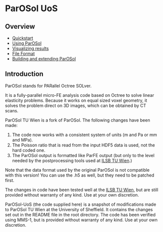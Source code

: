 # ParOSol UoS

## Overview ##

* [Quickstart](quickstart.md)
* [Using ParOSol](using_parosol.md)
* [Visualizing results](visualize.md)
* [File Format](file_format.md)
* [Building and extending ParOSol](building.md)

## Introduction ##

ParOSol stands for PARallel Octree SOLver.

It is a fully-parallel micro-FE analysis code based on Octree to
solve linear elasticity problems. Because it works on equal sized 
voxel geometry, it solves the problem direct on 3D images, which 
can be obtained by CT scans.

ParOSol TU Wien is a fork of ParOSol. The following changes have 
been made:

1. The code now works with a consistent system of units (m and Pa or 
mm and MPa).
2. The Poisson ratio that is read from the input HDF5 data is used, 
not the hard coded one.
3. The ParOSol output is formatted like ParFE output (but only to 
the level needed by the postprocessing tools used at
[ILSB TU Wien](https://www.ilsb.tuwien.ac.at/).)

Note that the data format used by the original ParOSol is not 
compatible with this version! You can use the .h5 as well, but they 
need to be patched first.

The changes in code have been tested well at the
[ILSB TU Wien](https://www.ilsb.tuwien.ac.at/), but are still provided 
without warranty of any kind. Use at your own discretion.

ParOSol-UoS (the code supplied here) is a snapshot of modifications 
made to ParOSol TU Wien at the University of Sheffield. It contains 
the changes set out in the README file in the root directory. The code
has been verified using MMS-1, but is provided without warranty of any 
kind. Use at your own discretion.

